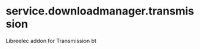service.downloadmanager.transmission
===============================

Libreelec addon for Transmission bt
